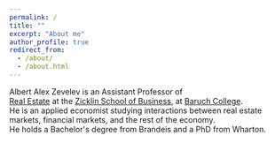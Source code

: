 ```yaml
---
permalink: /
title: ""
excerpt: "About me"
author_profile: true
redirect_from: 
  - /about/
  - /about.html
---
```


Albert Alex Zevelev is an Assistant Professor of  
[Real Estate](https://zicklin.baruch.cuny.edu/Department/real-estate-faculty/)
at the 
[Zicklin School of Business](https://zicklin.baruch.cuny.edu/),
at [Baruch College](https://www.baruch.cuny.edu/). 
<br>
He is an applied economist studying interactions between real estate markets, 
financial markets, and the rest of the economy. 
<br>
He holds a Bachelor's degree from Brandeis and a PhD from Wharton.
